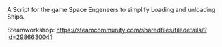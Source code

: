 A Script for the game Space Engeneers to simplify Loading and unloading Ships.

Steamworkshop:
https://steamcommunity.com/sharedfiles/filedetails/?id=2986630041
